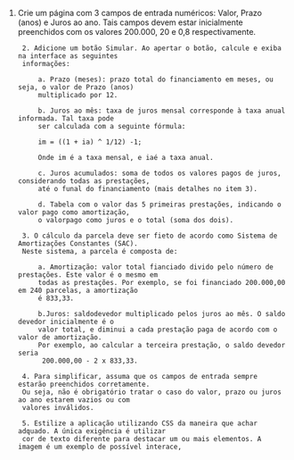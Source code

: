 1. Crie um página com 3 campos de entrada numéricos: Valor, Prazo (anos) e Juros ao ano. 
        Tais campos devem estar inicialmente preenchidos com os valores 200.000, 20 e 0,8 respectivamente.

        2. Adicione um botão Simular. Ao apertar o botão, calcule e exiba na interface as seguintes
        informações:

            a. Prazo (meses): prazo total do financiamento em meses, ou seja, o valor de Prazo (anos)
            multiplicado por 12.

            b. Juros ao mês: taxa de juros mensal corresponde à taxa anual informada. Tal taxa pode 
            ser calculada com a seguinte fórmula:

            im = ((1 + ia) ^ 1/12) -1;

            Onde im é a taxa mensal, e iaé a taxa anual.

            c. Juros acumulados: soma de todos os valores pagos de juros, considerando todas as prestações,
            até o funal do financiamento (mais detalhes no item 3).

            d. Tabela com o valor das 5 primeiras prestações, indicando o valor pago como amortização,
            o valorpago como juros e o total (soma dos dois).

        3. O cálculo da parcela deve ser fieto de acordo como Sistema de Amortizações Constantes (SAC).
        Neste sistema, a parcela é composta de:

            a. Amortização: valor total fianciado divido pelo número de prestações. Este valor é o mesmo em
            todas as prestações. Por exemplo, se foi financiado 200.000,00 em 240 parcelas, a amortização
            é 833,33.

            b.Juros: saldodevedor multiplicado pelos juros ao mês. O saldo devedor inicialmente é o 
            valor total, e diminui a cada prestação paga de acordo com o valor de amortização.
            Por exemplo, ao calcular a terceira prestação, o saldo devedor seria
             200.000,00 - 2 x 833,33.

        4. Para simplificar, assuma que os campos de entrada sempre estarão preenchidos corretamente.
        Ou seja, não é obrigatório tratar o caso do valor, prazo ou juros ao ano estarem vazios ou com
        valores inválidos.

        5. Estilize a aplicação utilizando CSS da maneira que achar adquado. A única exigência é utilizar 
        cor de texto diferente para destacar um ou mais elementos. A imagem é um exemplo de possível interace,
        